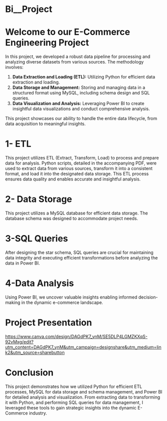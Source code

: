 # Bi__Project
# Welcome to our E-Commerce Engineering Project

In this project, we developed a robust data pipeline for processing and analyzing diverse datasets from various sources. The methodology involves:

1. **Data Extraction and Loading (ETL):** Utilizing Python for efficient data extraction and loading.
2. **Data Storage and Management:** Storing and managing data in a structured format using MySQL, including schema design and SQL queries.
3. **Data Visualization and Analysis:** Leveraging Power BI to create insightful data visualizations and conduct comprehensive analysis.

This project showcases our ability to handle the entire data lifecycle, from data acquisition to meaningful insights.
# 1- ETL
This project utilizes ETL (Extract, Transform, Load) to process and prepare data for analysis. Python scripts, detailed in the accompanying PDF, were used to extract data from various sources, transform it into a consistent format, and load it into the designated data storage. This ETL process ensures data quality and enables accurate and insightful analysis.
# 2- Data Storage
This project utilizes a MySQL database for efficient data storage. The database schema was designed to accommodate project needs.
# 3-SQL Queries 
After designing the star schema, SQL queries are crucial for maintaining data integrity and executing efficient transformations before analyzing the data in Power BI.
# 4-Data Analysis
Using Power BI, we uncover valuable insights enabling informed decision-making in the dynamic e-commerce landscape.
# Project Presentation
https://www.canva.com/design/DAGdPK7_ynM/SE5DLP4LGMZKXqS-92vMxg/edit?utm_content=DAGdPK7_ynM&utm_campaign=designshare&utm_medium=link2&utm_source=sharebutton
# Conclusion
This project demonstrates how we utilized Python for efficient ETL processes, MySQL for data storage and schema management, and Power BI for detailed analysis and visualization. From extracting data to transforming it with Python, and performing SQL queries for data management, I leveraged these tools to gain strategic insights into the dynamic E-Commerce industry.

